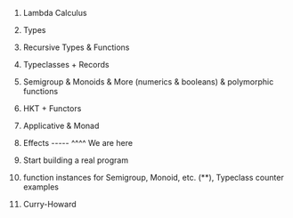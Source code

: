 1. Lambda Calculus
2. Types
3. Recursive Types & Functions
4. Typeclasses + Records
5. Semigroup & Monoids & More (numerics & booleans) & polymorphic functions
6. HKT + Functors
7. Applicative & Monad
8. Effects
----- ^^^^ We are here
9. Start building a real program





10. function instances for Semigroup, Monoid, etc. (**), Typeclass counter examples
11. Curry-Howard
